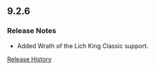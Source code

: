 ## 9.2.6

### Release Notes

- Added Wrath of the Lich King Classic support.

[Release History](https://github.com/SFX-WoW/Masque_Apathy/wiki/History)
